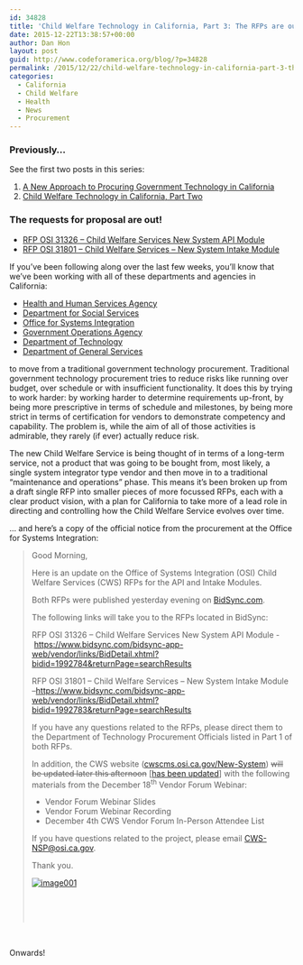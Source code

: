 ```yaml
---
id: 34828
title: 'Child Welfare Technology in California, Part 3: The RFPs are out!'
date: 2015-12-22T13:38:57+00:00
author: Dan Hon
layout: post
guid: http://www.codeforamerica.org/blog/?p=34828
permalink: /2015/12/22/child-welfare-technology-in-california-part-3-the-rfps-are-out/
categories:
  - California
  - Child Welfare
  - Health
  - News
  - Procurement
---
```

### Previously&#8230;

See the first two posts in this series:

  1. [A New Approach to Procuring Government Technology in California](http://www.codeforamerica.org/blog/2015/11/30/a-new-approach-to-procuring-government-technology-in-california/)
  2. [Child Welfare Technology in California, Part Two](http://www.codeforamerica.org/blog/2015/12/07/child-welfare-technology-in-california-part-two/)

### The requests for proposal are out!

  * [RFP OSI 31326 &#8211; Child Welfare Services New System API Module](https://www.bidsync.com/bidsync-app-web/vendor/links/BidDetail.xhtml?bidid=1992805&returnPage=searchResults)
  * [RFP OSI 31801 &#8211; Child Welfare Services &#8211; New System Intake Module](https://www.bidsync.com/bidsync-app-web/vendor/links/BidDetail.xhtml?bidid=1992783&returnPage=searchResults)

If you&#8217;ve been following along over the last few weeks, you&#8217;ll know that we&#8217;ve been working with all of these departments and agencies in California:

  * [Health and Human Services Agency](http://www.chhs.ca.gov/Pages/Default.aspx)
  * [Department for Social Services](http://www.cdss.ca.gov/cdssweb/)
  * [Office for Systems Integration](http://www.osi.ca.gov)
  * [Government Operations Agency](http://www.govops.ca.gov)
  * [Department of Technology](http://www.cio.ca.gov)
  * [Department of General Services](http://www.dgs.ca.gov/dgs/Home.aspx)

to move from a traditional government technology procurement. Traditional government technology procurement tries to reduce risks like running over budget, over schedule or with insufficient functionality. It does this by trying to work harder: by working harder to determine requirements up-front, by being more prescriptive in terms of schedule and milestones, by being more strict in terms of certification for vendors to demonstrate competency and capability. The problem is, while the aim of all of those activities is admirable, they rarely (if ever) actually reduce risk.

The new Child Welfare Service is being thought of in terms of a long-term service, not a product that was going to be bought from, most likely, a single system integrator type vendor and then move in to a traditional &#8220;maintenance and operations&#8221; phase. This means it&#8217;s been broken up from a draft single RFP into smaller pieces of more focussed RFPs, each with a clear product vision, with a plan for California to take more of a lead role in directing and controlling how the Child Welfare Service evolves over time.

&#8230; and here&#8217;s a copy of the official notice from the procurement at the Office for Systems Integration:

> Good Morning,
> 
> Here is an update on the Office of Systems Integration (OSI) Child Welfare Services (CWS) RFPs for the API and Intake Modules.
> 
> Both RFPs were published yesterday evening on [BidSync.com](http://bidsync.com/).
> 
> The following links will take you to the RFPs located in BidSync:
> 
> RFP OSI 31326 &#8211; Child Welfare Services New System API Module - <https://www.bidsync.com/bidsync-app-web/vendor/links/BidDetail.xhtml?bidid=1992784&returnPage=searchResults>
> 
> RFP OSI 31801 &#8211; Child Welfare Services &#8211; New System Intake Module –<https://www.bidsync.com/bidsync-app-web/vendor/links/BidDetail.xhtml?bidid=1992783&returnPage=searchResults>
> 
> If you have any questions related to the RFPs, please direct them to the Department of Technology Procurement Officials listed in Part 1 of both RFPs.
> 
> In addition, the CWS website ([cwscms.osi.ca.gov/New-System](https://cwscms.osi.ca.gov/New-System)) <del>will be updated later this afternoon</del> [[has been updated](https://cwscms.osi.ca.gov/New-System)] with the following materials from the December 18<sup>th</sup> Vendor Forum Webinar:
> 
>   * Vendor Forum Webinar Slides
>   * Vendor Forum Webinar Recording
>   * December 4th CWS Vendor Forum In-Person Attendee List
> 
> If you have questions related to the project, please email <CWS-NSP@osi.ca.gov>.
> 
> Thank you.
> 
> [<img class="alignleft wp-image-34829 size-full" src="http://www.codeforamerica.org/blog/wp-content/uploads/2015/12/image001.png" alt="image001" />](http://www.codeforamerica.org/blog/wp-content/uploads/2015/12/image001.png)
> 
> &nbsp;
> 
> &nbsp;

&nbsp;

Onwards!